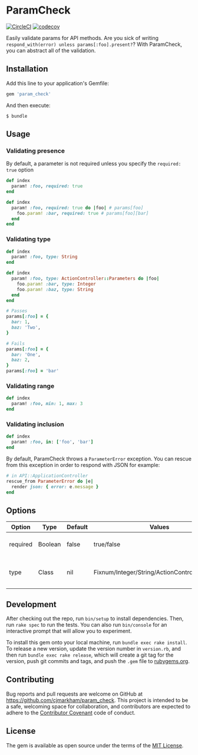 # ParamCheck

[![CircleCI](https://circleci.com/gh/cjmarkham/param_check.svg?style=svg&circle-token=ff228fe4c2537fd6baf7b4370d813aee2fc5cb88)](https://circleci.com/gh/cjmarkham/param_check)
[![codecov](https://codecov.io/gh/cjmarkham/param_check/branch/master/graph/badge.svg?token=VPkZR1Im62)](https://codecov.io/gh/cjmarkham/param_check)


Easily validate params for API methods.
Are you sick of writing `respond_with(error) unless params[:foo].present?`? With ParamCheck, you can abstract
all of the validation.

## Installation

Add this line to your application's Gemfile:

```ruby
gem 'param_check'
```

And then execute:

    $ bundle

## Usage

### Validating presence
By default, a parameter is not required unless you specify the `required: true` option

```ruby
def index
  param! :foo, required: true
end
```

```ruby
def index
  param! :foo, required: true do |foo| # params[foo]
    foo.param! :bar, required: true # params[foo][bar]
  end
end
```

### Validating type
```ruby
def index
  param! :foo, type: String
end
```

```ruby
def index
  param! :foo, type: ActionController::Parameters do |foo|
    foo.param! :bar, type: Integer
    foo.param! :baz, type: String
  end
end

# Passes
params[:foo] = {
  bar: 1,
  baz: 'Two',
}

# Fails
params[:foo] = {
  bar: 'One',
  baz: 2,
}
params[:foo] = 'bar'
```

### Validating range
```ruby
def index
  param! :foo, min: 1, max: 3
end
```

### Validating inclusion
```ruby
def index
  param! :foo, in: ['foo', 'bar']
end
```

By default, ParamCheck throws a `ParameterError` exception. You can rescue from this exception in order to
respond with JSON for example:

```ruby
# in API::ApplicationController
rescue_from ParameterError do |e|
  render json: { error: e.message }
end
```

## Options
| Option   | Type    | Default | Values                                         | Description                                |
| -------- | ------- | ------- | ---------------------------------------------- | ------------------------------------------ |
| required | Boolean | false   | true/false                                     | Is the parameter required?                 |
| type     | Class   | nil     | Fixnum/Integer/String/ActionController::Params | Specifies the type the parameter should be |


## Development

After checking out the repo, run `bin/setup` to install dependencies. Then, run `rake spec` to run the tests. You can also run `bin/console` for an interactive prompt that will allow you to experiment.

To install this gem onto your local machine, run `bundle exec rake install`. To release a new version, update the version number in `version.rb`, and then run `bundle exec rake release`, which will create a git tag for the version, push git commits and tags, and push the `.gem` file to [rubygems.org](https://rubygems.org).

## Contributing

Bug reports and pull requests are welcome on GitHub at https://github.com/cjmarkham/param_check. This project is intended to be a safe, welcoming space for collaboration, and contributors are expected to adhere to the [Contributor Covenant](http://contributor-covenant.org) code of conduct.


## License

The gem is available as open source under the terms of the [MIT License](http://opensource.org/licenses/MIT).

